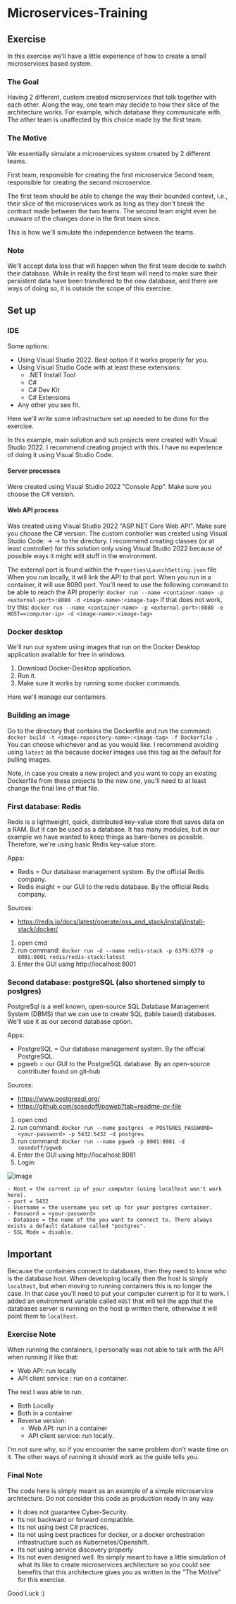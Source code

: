 # Microservices-Training

## Exercise

In this exercise we'll have a little experience of how to create a small microservices based system.

### The Goal

Having 2 different, custom created microservices that talk together with each other.
Along the way, one team may decide to how their slice of the architecture works. For example, which database they communicate with.
The other team is unaffected by this choice made by the first team.

### The Motive

We essentially simulate a microservices system created by 2 different teams.

First team, responsible for creating the first microservice
Second team, responsible for creating the second microservice.

The first team should be able to change the way their bounded context, i.e., their slice of the microservices work as long as they don't break the contract made between the two teams. The second team might even be unaware of the changes done in the first team since.

This is how we'll simulate the independence between the teams.

### Note

We'll accept data loss that will happen when the first team decide to switch their database. While in reality the first team will need to make sure their persistent data have been transfered to the new database, and there are ways of doing so, it is outside the scope of this exercise.

## Set up

### IDE

Some options:
- Using Visual Studio 2022. Best option if it works properly for you.
- Using Visual Studio Code with at least these extensions:
    - .NET Install Tool
    - C#
    - C# Dev Kit
    - C# Extensions
- Any other you see fit.

Here we'll write some infrastructure set up needed to be done for the exercise.

In this example, main solution and sub projects were created with Visual Studio 2022.
I recommend creating project with this. I have no experience of doing it using Visual Studio Code.

#### Server processes
Were created using Visual Studio 2022 "Console App". Make sure you choose the C# version.

#### Web API process
Was created using Visual Studio 2022 "ASP.NET Core Web API". Make sure you choose the C# version.
The custom controller was created using Visual Studio Code: <add> -> <controller> -> <empty controller> to the directory.
I recommend creating classes (or at least controller) for this solution only using Visual Studio 2022 because of possible ways it might edit stuff in the environment.

The external port is found within the `Properties\LaunchSetting.json` file
When you run locally, it will link the API to that port.
When you run in a container, it will use 8080 port. You'll need to use the following command to be able to reach the API properly:
`docker run --name <container-name> -p <external-port>:8080 -d <image-name>:<image-tag>`
if that does not work, try this:
`docker run --name <container-name> -p <external-port>:8080 -e HOST=<computer-ip> -d <image-name>:<image-tag>`

### Docker desktop

We'll run our system using images that run on the Docker Desktop application available for free in windows.

1) Download Docker-Desktop application.
2) Run it.
3) Make sure it works by running some docker commands.

Here we'll manage our containers.

### Building an image
Go to the directory that contains the Dockerfile and run the command:
`docker build -t <image-repository-name>:<image-tag> -f Dockerfile .`
You can choose whichever <image-repository-name> and <image-tag> as you would like. I recommend avoiding using `latest` as the <image-tag> because docker images use this tag as the default for pulling images.

Note, in case you create a new project and you want to copy an existing Dockerfile from these projects to the new one, you'll need to at least change the final line of that file.

### First database: Redis

Redis is a lightweight, quick, distributed key-value store that saves data on a RAM. But it can be used as a database. It has many modules, but in our example we have wanted to keep things as bare-bones as possible. Therefore, we're using basic Redis key-value store.

Apps:
- Redis = Our database management system. By the official Redis company.
- Redis insight = our GUI to the redis database. By the official Redis company.

Sources:
- https://redis.io/docs/latest/operate/oss_and_stack/install/install-stack/docker/

1) open cmd
2) run command: `docker run -d --name redis-stack -p 6379:6379 -p 8001:8001 redis/redis-stack:latest`
3) Enter the GUI using http://localhost:8001

### Second database: postgreSQL (also shortened simply to postgres)

PostgreSql is a well known, open-source SQL Database Management System (DBMS) that we can use to create SQL (table based) databases. We'll use it as our second database option.

Apps:
- PostgreSQL = Our database management system. By the official PostgreSQL.
- pgweb = our GUI to the PostgreSQL database. By an open-source contributer found on git-hub

Sources:
- https://www.postgresql.org/
- https://github.com/sosedoff/pgweb?tab=readme-ov-file

1) open cmd
2) run command: `docker run --name postgres -e POSTGRES_PASSWORD=<your-password> -p 5432:5432 -d postgres`
3) run command: `docker run --name pgweb -p 8081:8081 -d sosedoff/pgweb`
4) Enter the GUI using http://localhost:8081
5) Login:

![image](https://github.com/user-attachments/assets/9ff10f9d-a9fa-4069-8d1d-3f94ba6b280f)

    - Host = the current ip of your computer (using localhost won't work here).
    - port = 5432
    - Username = the username you set up for your postgres container.
    - Password = <your-password>
    - Database = the name of the you want to connect to. There always exists a default database called "postgres".
    - SSL Mode = disable.

## Important

Because the containers connect to databases, then they need to know who is the database host. When developing locally then the host is simply `localhost`, but when moving to running containers this is no longer the case.
In that case you'll need to put your computer current ip for it to work.
I added an environment variable called `HOST` that will tell the app that the databases server is running on the host ip written there, otherwise it will point them to `localhost`.


### Exercise Note
When running the containers, I personally was not able to talk with the API when running it like that:
- Web API: run locally
- API client service : run on a container.

The rest I was able to run.
- Both Locally
- Both in a container
- Reverse version:
    - Web API: run in a container
    - API client service: run locally.

I'm not sure why, so if you encounter the same problem don't waste time on it. The other ways of running it should work as the guide tells you.

### Final Note

The code here is simply meant as an example of a simple microservice architecture. Do not consider this code as production ready in any way.
- It does not guarantee Cyber-Security.
- Its not backward or forward compatible.
- Its not using best C# practices.
- Its not using best practices for docker, or a docker orchestration infrastructure such as Kubernetes/Openshift.
- Its not using service discovery properly
- Its not even designed well.
Its simply meant to have a little simulation of what its like to create microservices architecture so you could see benefits that this architecture gives you as written in the "The Motive" for this exercise.

Good Luck :)
